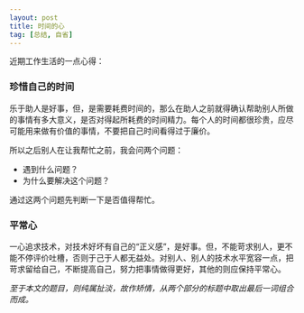 ```yaml
---
layout: post
title: 时间的心
tag: [总结, 自省]
---
```


近期工作生活的一点心得：

### 珍惜自己的时间

乐于助人是好事，但，是需要耗费时间的，那么在助人之前就得确认帮助别人所做的事情有多大意义，是否对得起所耗费的时间精力。每个人的时间都很珍贵，应尽可能用来做有价值的事情，不要把自己时间看得过于廉价。

所以之后别人在让我帮忙之前，我会问两个问题：

- 遇到什么问题？
- 为什么要解决这个问题？

通过这两个问题先判断一下是否值得帮忙。

### 平常心

一心追求技术，对技术好坏有自己的“正义感”，是好事。但，不能苛求别人，更不能不停评价吐槽，否则于己于人都无益处。对别人、别人的技术水平宽容一点，把苛求留给自己，不断提高自己，努力把事情做得更好，其他的则应保持平常心。


*至于本文的题目，则纯属扯淡，故作矫情，从两个部分的标题中取出最后一词组合而成。*
